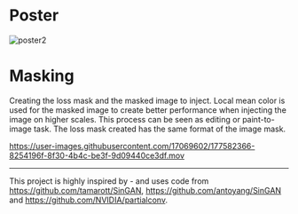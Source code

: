 
# Poster
![poster2](https://user-images.githubusercontent.com/17069602/177578017-7f0b480a-5cb3-4ea2-b8bf-3772f0159cbb.jpg)


# Masking
Creating the loss mask and the masked image to inject. Local mean color is used for the masked image to create better performance when injecting the image on higher scales. This process can be seen as editing or paint-to-image task. The loss mask created has the same format of the image mask.


https://user-images.githubusercontent.com/17069602/177582366-8254196f-8f30-4b4c-be3f-9d09440ce3df.mov

---

This project is highly inspired by - and uses code from https://github.com/tamarott/SinGAN, https://github.com/antoyang/SinGAN and https://github.com/NVIDIA/partialconv.

